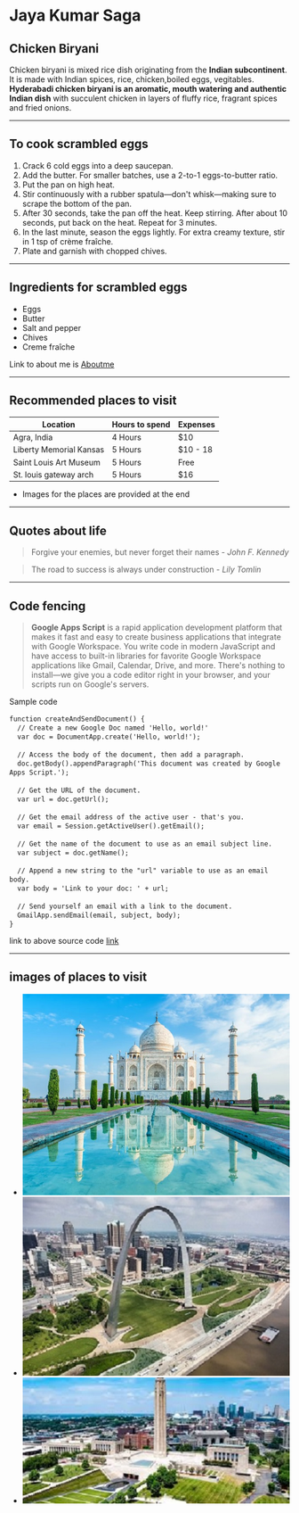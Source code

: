 # Jaya Kumar Saga
## Chicken Biryani
Chicken biryani is mixed rice dish originating from the **Indian subcontinent**. It is made with Indian spices, rice, chicken,boiled eggs, vegitables. **Hyderabadi chicken biryani is an aromatic, mouth watering and authentic Indian dish** with succulent chicken in layers of fluffy rice, fragrant spices and fried onions. 

___

## To cook scrambled eggs
1. Crack 6 cold eggs into a deep saucepan.
2. Add the butter. For smaller batches, use a 2-to-1 eggs-to-butter ratio.
3. Put the pan on high heat.
4. Stir continuously with a rubber spatula—don't whisk—making sure to scrape the bottom of the pan.
5. After 30 seconds, take the pan off the heat. Keep stirring. After about 10 seconds, put back on the heat. Repeat for 3 minutes.
6. In the last minute, season the eggs lightly. For extra creamy texture, stir in 1 tsp of crème fraîche.
7. Plate and garnish with chopped chives.

___

## Ingredients for scrambled eggs 

- Eggs
- Butter
- Salt and pepper
- Chives
- Creme fraîche

Link to about me is [Aboutme](https://github.com/sagajayakumar/assignment2-saga/blob/main/AboutMe.md)

___

## Recommended places to visit

| Location                  | Hours to spend | Expenses |
| --------------------------| -------------- | ---------|
| Agra, India               |  4 Hours       |   $10    |
| Liberty Memorial Kansas   |  5 Hours       | $10 - 18 |
| Saint Louis Art Museum    |  5 Hours       |  Free    |
| St. louis gateway arch    |  5 Hours       |   $16    |

- Images for the places are provided at the end

___

## Quotes about life

> Forgive your enemies, but never forget their names - *John F. Kennedy*

> The road to success is always under construction  - *Lily Tomlin* 

___

## Code fencing 

> **Google Apps Script** is a rapid application development platform that makes it fast and easy to create business applications that integrate with Google Workspace. You write code in modern JavaScript and have access to built-in libraries for favorite Google Workspace applications like Gmail, Calendar, Drive, and more. There's nothing to install—we give you a code editor right in your browser, and your scripts run on Google's servers.

Sample code
```
function createAndSendDocument() {
  // Create a new Google Doc named 'Hello, world!'
  var doc = DocumentApp.create('Hello, world!');

  // Access the body of the document, then add a paragraph.
  doc.getBody().appendParagraph('This document was created by Google Apps Script.');

  // Get the URL of the document.
  var url = doc.getUrl();

  // Get the email address of the active user - that's you.
  var email = Session.getActiveUser().getEmail();

  // Get the name of the document to use as an email subject line.
  var subject = doc.getName();

  // Append a new string to the "url" variable to use as an email body.
  var body = 'Link to your doc: ' + url;

  // Send yourself an email with a link to the document.
  GmailApp.sendEmail(email, subject, body);
}

```
link to above source code [link](https://developers.google.com/apps-script/overview#your_first_script)

___

## images of places to visit

- ![Taj mahal](images/Taj-Agra.jpg)
- ![Gateway arch](images/gateway-arch.jpg)
- ![liberty memorial](images/libertyMemorial.jpg)